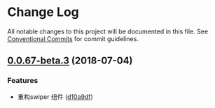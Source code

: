 # Change Log

All notable changes to this project will be documented in this file.
See [Conventional Commits](https://conventionalcommits.org) for commit guidelines.

<a name="0.0.67-beta.3"></a>
## [0.0.67-beta.3](https://github.com/NervJS/taro/compare/v0.0.67-beta.2...v0.0.67-beta.3) (2018-07-04)


### Features

* 重构swiper 组件 ([d10a9df](https://github.com/NervJS/taro/commit/d10a9df))
